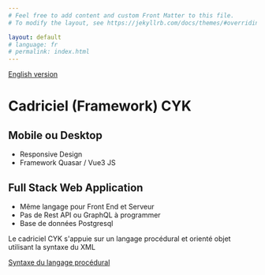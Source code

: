 ```yaml
---
# Feel free to add content and custom Front Matter to this file.
# To modify the layout, see https://jekyllrb.com/docs/themes/#overriding-theme-defaults

layout: default
# language: fr
# permalink: index.html
---
```

[English version](/en/index-en.html)

# Cadriciel (Framework) CYK
## Mobile ou Desktop

- Responsive Design
- Framework Quasar / Vue3 JS

## Full Stack Web Application

- Même langage pour Front End et Serveur
- Pas de Rest API ou GraphQL à programmer
- Base de données Postgresql
  
Le cadriciel CYK s'appuie sur un langage procédural et orienté objet utilisant la syntaxe du XML

[Syntaxe du langage procédural](/language-syntax.html)


